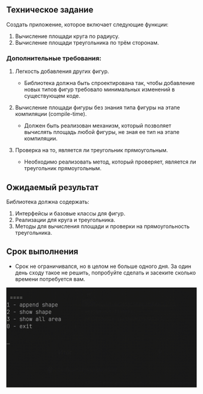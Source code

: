 ## Техническое задание

Создать приложение, которое включает следующие функции:

1. Вычисление площади круга по радиусу.
2. Вычисление площади треугольника по трём сторонам.

### Дополнительные требования:

1. Легкость добавления других фигур.
   - Библиотека должна быть спроектирована так, чтобы добавление новых типов фигур требовало минимальных изменений в существующем коде.

2. Вычисление площади фигуры без знания типа фигуры на этапе компиляции (compile-time).
   - Должен быть реализован механизм, который позволяет вычислять площадь любой фигуры, не зная ее тип на этапе компиляции.

3. Проверка на то, является ли треугольник прямоугольным.
   - Необходимо реализовать метод, который проверяет, является ли треугольник прямоугольным.

## Ожидаемый результат

Библиотека должна содержать:

1. Интерфейсы и базовые классы для фигур.
2. Реализации для круга и треугольника.
3. Методы для вычисления площади и проверки на прямоугольность треугольника.

## Срок выполнения

- Срок не ограничивался, но в целом не больше одного дня. За один день сходу такое не решить, попробуйте сделать и засеките сколько времени потребуется вам.

![](./geometric-math-demo.gif)
